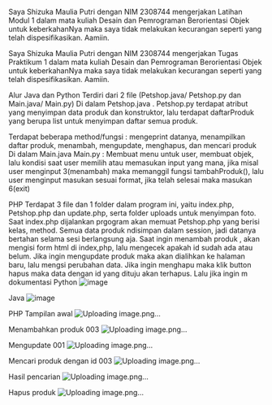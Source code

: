 Saya Shizuka Maulia Putri dengan NIM 2308744 mengerjakan Latihan Modul 1
dalam mata kuliah Desain dan Pemrograman Berorientasi Objek untuk keberkahanNya 
maka saya tidak melakukan kecurangan seperti yang telah dispesifikasikan. Aamiin.


Saya Shizuka Maulia Putri dengan NIM 2308744 mengerjakan Tugas Praktikum 1
dalam mata kuliah Desain dan Pemrograman Berorientasi Objek untuk keberkahanNya 
maka saya tidak melakukan kecurangan seperti yang telah dispesifikasikan. Aamiin.


Alur
Java dan Python
Terdiri dari 2 file (Petshop.java/ Petshop.py dan Main.java/ Main.py)
Di dalam Petshop.java . Petshop.py terdapat atribut yang menyimpan data produk dan konstruktor, lalu terdapat daftarProduk yang berupa list untuk menyimpan daftar semua produk.

Terdapat beberapa method/fungsi : mengeprint datanya, menampilkan daftar produk, menambah, mengupdate, menghapus, dan mencari produk
Di dalam Main.java Main.py : Membuat menu untuk user, membuat objek, lalu kondisi saat user memilih atau memasukan input yang mana, jika misal user menginput 3(menambah) maka memanggil fungsi tambahProduk(), lalu user menginput masukan sesuai format, jika telah selesai maka masukan 6(exit)

PHP
Terdapat 3 file dan 1 folder dalam program ini, yaitu index.php, Petshop.php dan update.php, serta folder uploads untuk menyimpan foto. 
Saat index.php dijalankan prgogram akan memuat Petshop.php yang berisi kelas, method. Semua data produk ndisimpan dalam session, jadi datanya bertahan selama sesi berlangsung aja. 
Saat ingin menambah produk , akan mengisi form html di index,php, lalu mengecek apakah id sudah ada atau belum. Jika ingin mengupdate produk maka akan dialihkan ke halaman baru, lalu mengsi perubahan data. Jika ingin menghapu maka klik button hapus maka data dengan id yang dituju akan terhapus.
Lalu jika ingin m
dokumentasi
Python
![image](https://github.com/user-attachments/assets/31f0dab4-0b8c-4bb0-8e36-ba3c2abf9203)

Java
![image](https://github.com/user-attachments/assets/0779358f-31f3-420d-8f59-6e00f16c70c3)


PHP
Tampilan awal
![Uploading image.png…]()


Menambahkan produk 003
![Uploading image.png…]()


Mengupdate 001
![Uploading image.png…]()


Mencari produk dengan id 003
![Uploading image.png…]()


Hasil pencarian
![Uploading image.png…]()

Hapus produk
![Uploading image.png…]()




